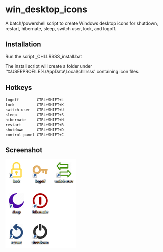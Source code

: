 # win_desktop_icons

A batch/powershell script to create Windows desktop icons for shutdown, restart, hibernate, sleep, switch user, lock, and logoff.

Installation
----

Run the script _CHLLRSSS_install.bat

The install script will create a folder under '%USERPROFILE%\AppData\Local\chllrsss\' containing icon files.

Hotkeys
----

    logoff        CTRL+SHIFT+L
    lock          CTRL+SHIFT+K
    switch user   CTRL+SHIFT+U
    sleep         CTRL+SHIFT+S
    hibernate     CTRL+SHIFT+H
    restart       CTRL+SHIFT+R
    shutdown      CTRL+SHIFT+D
    control panel CTRL+SHIFT+C

Screenshot
----

![screenshot](zscreenshot.png)
